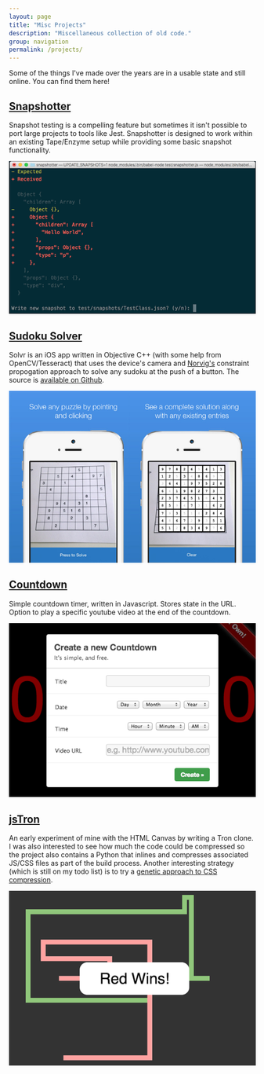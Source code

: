 ```yaml
---
layout: page
title: "Misc Projects"
description: "Miscellaneous collection of old code."
group: navigation
permalink: /projects/
---
```


Some of the things I've made over the years are in a usable state and still online. You can find them here!

## [Snapshotter](https://www.npmjs.com/package/snapshotter)

Snapshot testing is a compelling feature but sometimes it isn't possible to port large projects to tools like Jest. Snapshotter is designed to work within an existing Tape/Enzyme setup while providing some basic snapshot functionality.

[![Snapshotter](/pages/projects/snapshotter.png)](https://www.npmjs.com/package/snapshotter)

## [Sudoku Solver](https://itunes.apple.com/US/app/id963980466?mt=8)

Solvr is an iOS app written in Objective C++ (with some help from OpenCV/Tesseract) that uses the device's camera and [Norvig's](http://norvig.com/sudoku.html) constraint propogation approach to solve any sudoku at the push of a button. The source is [available on Github](https://github.com/cdlewis/Solvr).

[![Solvr](/pages/projects/solvr.jpg)](https://itunes.apple.com/US/app/id963980466?mt=8)

## [Countdown](http://chrislewis.com.au/Countdown)
Simple countdown timer, written in Javascript. Stores state in the URL. Option to play a specific youtube video at the end of the countdown.

[![Countdown](/pages/projects/countdown.png)](http://chrislewis.com.au/Countdown)

## [jsTron](http://chrislewis.com.au/jsTron)
An early experiment of mine with the HTML Canvas by writing a Tron clone. I was also interested to see how much the code could be compressed so the project also contains a Python that inlines and compresses associated JS/CSS files as part of the build process. Another interesting strategy (which is still on my todo list) is to try a [genetic approach to CSS compression](http://friggeri.net/blog/a-genetic-approach-to-css-compression/).

[![jsTron](/pages/projects/tron.png)](http://chrislewis.com.au/jsTron)
